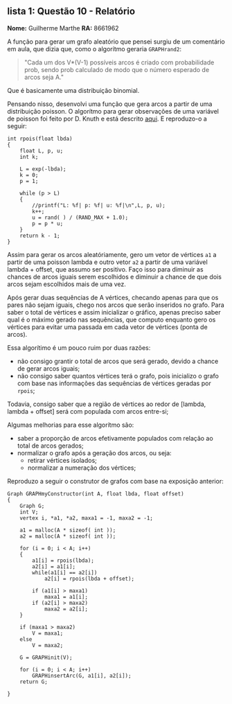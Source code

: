 ## lista 1: Questão 10 - Relatório 

**Nome:** Guilherme Marthe
**RA:** 8661962 

A função para gerar um grafo aleatório que pensei surgiu de um comentário em aula, que dizia que, como
o algorítmo geraria `GRAPHrand2`: 

> "Cada um dos V*(V-1) possíveis arcos é criado com probabilidade prob, sendo prob calculado de modo que 
> o número esperado de arcos seja A."

Que é basicamente uma distribuição binomial.

Pensando nisso, desenvolvi uma função que gera arcos a partir de uma distribuição poisson. O algorítmo para gerar observações de uma variável de poisson foi feito por D. Knuth e está descrito [aqui](https://en.wikipedia.org/wiki/Poisson_distribution#Generating_Poisson-distributed_random_variables).
E reproduzo-o a seguir:

```
int rpois(float lbda)
{
    float L, p, u;
    int k;

    L = exp(-lbda);
    k = 0;
    p = 1;

    while (p > L)
    {
        //printf("L: %f| p: %f| u: %f|\n",L, p, u);
        k++;
        u = rand( ) / (RAND_MAX + 1.0);
        p = p * u;
    }
    return k - 1;
}
```
Assim para gerar os arcos aleatóriamente, gero um vetor de vértices `a1` a partir de uma poisson lambda e outro vetor `a2` a partir de uma variável lambda + offset, que assumo ser positivo. Faço isso para diminuir as chances de arcos iguais serem escolhidos e diminuir a chance de que dois arcos sejam escolhidos mais de uma vez.

Após gerar duas sequências de A vértices, checando apenas para que os pares não sejam iguais, chego nos arcos que serão inseridos no grafo. Para saber o total de vértices e assim inicializar o gráfico, apenas preciso saber qual é o máximo gerado nas sequências, que computo enquanto gero os vértices para evitar uma passada em cada vetor de vértices (ponta de arcos).

Essa algorítimo é um pouco ruim por duas razões:

- não consigo grantir o total de arcos que será gerado, devido a chance de gerar arcos iguais;
- não consigo saber quantos vértices terá o grafo, pois inicializo o grafo com base nas informações das sequências de vértices geradas por `rpois`;

Todavia, consigo saber que a região de vértices ao redor de [lambda, lambda + offset] será com populada com arcos entre-si;

Algumas melhorias para esse algorítmo são:

- saber a proporção de arcos efetivamente populados com relação ao total de arcos gerados;
- normalizar o grafo após a geração dos arcos, ou seja:
    + retirar vértices isolados;
    + normalizar a numeração dos vértices;

Reproduzo a seguir o construtor de grafos com base na exposição anterior:

```
Graph GRAPHmyConstructor(int A, float lbda, float offset)
{
    Graph G;
    int V;
    vertex i, *a1, *a2, maxa1 = -1, maxa2 = -1;

    a1 = malloc(A * sizeof( int ));
    a2 = malloc(A * sizeof( int ));

    for (i = 0; i < A; i++)
    {
        a1[i] = rpois(lbda);
        a2[i] = a1[i];
        while(a1[i] == a2[i]) 
            a2[i] = rpois(lbda + offset);
        
        if (a1[i] > maxa1)
            maxa1 = a1[i];
        if (a2[i] > maxa2)
            maxa2 = a2[i];
    }

    if (maxa1 > maxa2) 
        V = maxa1;
    else 
        V = maxa2;

    G = GRAPHinit(V);

    for (i = 0; i < A; i++)
        GRAPHinsertArc(G, a1[i], a2[i]);
    return G;

}

```
